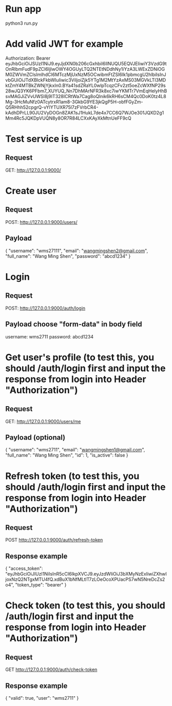 # Run app
python3 run.py

# Add valid JWT for example
Authorization: Bearer eyJhbGciOiJSUzI1NiJ9.eyJjdXN0b206cGxhbiI6IlNUQU5EQVJEIiwiY3VzdG9tOnRlbmFudF9pZCI6IjIwOWY4OGUyLTQ2NTEtNDdhNy1iYzA3LWExZDNiOGM0ZWVmZCIsImlhdCI6MTczMjUxNzM5OCwibmFtZSI6Ik1pbmcgU2hlbiIsInJvbGUiOiJTdXBlckFkbWluIiwic3ViIjoiZjk5YTg1M2MtYzAxMS03MGVkLTI3MDktZmY4MTBkZWNjYjkxIn0.BYa41sdZRaYL0wlpTcqzCFv2zt5oeZcWXfNP29s28wJQ3YK6PFbm7_XUYUQ_Nn7DhMArNFR3k8xc7iwYKMTr7VmEqHelyHhBsvMAGJiZVvUWSl8j9IT328ICRtWa7Cag8oQlnik6kRH6sCM4Qc0DoK0tz4L8Mg-3HcMuNfz0ATcytrxR1am8-3GkbG9YE3jkQgP5H-obfFGyZm-Q5RHhh52cpgrQ-vYlYTUXR75l7zFVrbCR4-kAdhDPrLL90JU2VyDOGn8ZAK1sJ1HukL7de4x7CC6Q7WJOe301JQXD2g1Mm4Rc5JQKDpVUQN8y8OR7R84LCXxKAyXkMtnUeFF9cQ

# Test service is up
## Request
GET: http://127.0.0.1:9000/

# Create user
## Request
POST: http://127.0.0.1:9000/users/
## Payload
{
  "username": "wms27111",
  "email": "wangmingshen2@gmail.com",
  "full_name": "Wang Ming Shen",
  "password": "abcd1234"
}

# Login
## Request
POST: http://127.0.0.1:9000/auth/login
## Payload choose "form-data" in body field
username: wms2711
password: abcd1234

# Get user's profile (to test this, you should /auth/login first and input the response from login into Header "Authorization")
## Request
GET: http://127.0.0.1:9000/users/me
## Payload (optional)
{
  "username": "wms2711",
  "email": "wangmingshen1@gmail.com",
  "full_name": "Wang Ming Shen",
  "id": 1,
  "is_active": false
}

# Refresh token (to test this, you should /auth/login first and input the response from login into Header "Authorization")
## Request
POST http://127.0.0.1:9000/auth/refresh-token
## Response example
{
    "access_token": "eyJhbGciOiJIUzI1NiIsInR5cCI6IkpXVCJ9.eyJzdWIiOiJ3bXMyNzExIiwiZXhwIjoxNzQ2NTgxMTU4fQ.xdBuX1bNfMLtlT7zLOeOcoXPUacPS7wN5NreDcZs2o4",
    "token_type": "bearer"
}

# Check token (to test this, you should /auth/login first and input the response from login into Header "Authorization")
## Request
GET http://127.0.0.1:9000/auth/check-token
## Response example
{
    "valid": true,
    "user": "wms2711"
}